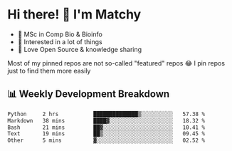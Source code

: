 # Hi there! 👋 I'm Matchy

- 🧬 MSc in Comp Bio & Bioinfo
- 🎈 Interested in a lot of things
- 💜 Love Open Source & knowledge sharing

Most of my pinned repos are not so-called "featured" repos 😂 I pin repos just to find them more easily

## 📊 Weekly Development Breakdown

<!--START_SECTION:waka-->

```txt
Python     2 hrs           ██████████████▒░░░░░░░░░░   57.38 %
Markdown   38 mins         ████▓░░░░░░░░░░░░░░░░░░░░   18.32 %
Bash       21 mins         ██▓░░░░░░░░░░░░░░░░░░░░░░   10.41 %
Text       19 mins         ██▒░░░░░░░░░░░░░░░░░░░░░░   09.45 %
Other      5 mins          ▓░░░░░░░░░░░░░░░░░░░░░░░░   02.52 %
```

<!--END_SECTION:waka-->
